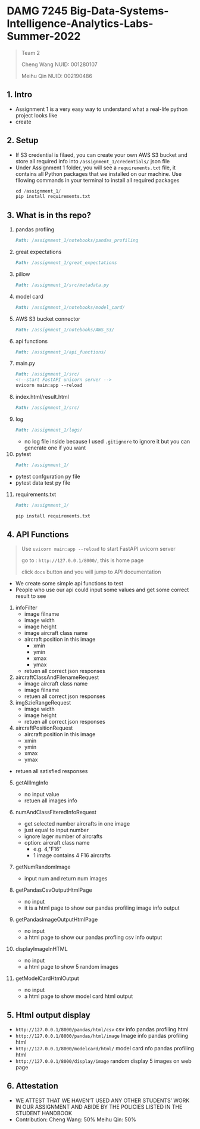 # DAMG 7245 Big-Data-Systems-Intelligence-Analytics-Labs-Summer-2022

> Team 2
> 
> Cheng Wang NUID: 001280107
> 
> Meihu Qin NUID: 002190486

<!-- Todo: Change this README file for Assignemnt 2 -->

## 1. Intro

- Assignment 1 is a very easy way to understand what a real-life python project looks like
- create

## 2. Setup

- If S3 credential is filaed, you can create your own AWS S3 bucket and store all required info into `/assignment_1/credentials/` json file
- Under Assignment 1 folder, you will see a `requirements.txt` file, it contains all Python packages that we installed on our machine.  Use fllowing commands in your terminal to install all required packages
  ```python
  cd /assignment_1/
  pip install requirements.txt
  ```

## 3. What is in ths repo?

1. pandas profling
   ```markdown
   Path: /assignment_1/notebooks/pandas_profiling
   ```
2. great expectations
   ```markdown
   Path: /assignment_1/great_expectations
   ```
3. pillow
   ```markdown
   Path: /assignment_1/src/metadata.py
   ```
4. model card
   ```markdown
   Path: /assignment_1/notebooks/model_card/
   ```
5. AWS S3 bucket connector
   ```markdown
   Path: /assignment_1/notebooks/AWS_S3/
   ```
6. api functions
   ```markdown
   Path: /assignment_1/api_functions/
   ```
7. main.py
   ```markdown
   Path: /assignment_1/src/
   <!--start FastAPI unicorn server -->
   uvicorn main:app --reload 
   ```
8. index.html/result.html
   ```markdown
   Path: /assignment_1/src/
   ```
9. log
   ```markdown
   Path: /assignment_1/logs/
   ```
   - no log file inside because I used `.gitignore` to ignore it but you can generate one if you want
10. pytest
    ```markdown
    Path: /assignment_1/
    ```

- pytest confguration py file
- pytest data test py file

11. requirements.txt
    ```markdown
    Path: /assignment_1/
    
    pip install requirements.txt 
    ```

## 4. API Functions

> Use `uvicorn main:app --reload` to start FastAPI uvicorn server
> 
> go to : `http://127.0.0.1/8000/`, this is home page
> 
> click `docs` button and you will jump to API documentation

- We create some simple api functions to test
- People who use our api could input some values and get some correct result to see

1. infoFilter
   - image filname
   - image width
   - image height
   - image aircraft class name
   - aircraft position in this image
     - xmin
     - ymin
     - xmax
     - ymax
   - retuen all correct json responses
2. aircraftClassAndFilenameRequest
   - image aircraft class name
   - image filname
   - retuen all correct json responses
3. imgSzieRangeRequest
   - image width
   - image height
   - retuen all correct json responses
4. aircraftPositionRequest
   - aircraft position in this image
   - xmin
   - ymin
   - xmax
   - ymax

- retuen all satisfied responses

5. getAllImgInfo
   - no input value
   - retuen all images info
6. numAndClassFiteredInfoRequest
   - get selected number aircrafts in one image
   - just equal to input number
   - ignore lager number of aircrafts
   - option: aircraft class name
     - e.g. 4,"F16"
     - 1 image contains 4 F16 aircrafts
7. getNumRandomImage
   - input num and return num images

8. getPandasCsvOutputHtmlPage
   - no input
   - it is a html page to show our pandas profiling image info output

9. getPandasImageOutputHtmlPage
   - no input
   - a html page to show our pandas profling csv info output

10. displayImageInHTML
    - no input
    - a html page to show 5 random images

11. getModelCardHtmlOutput
    - no input
    - a html page to show model card html output

## 5. Html output display

- `http://127.0.0.1/8000/pandas/html/csv` csv info pandas profiling html
- `http://127.0.0.1/8000/pandas/html/image` Image info pandas profiling html
- `http://127.0.0.1/8000/modelcard/html/` model card nfo pandas profiling html
- `http://127.0.0.1/8000/display/image` random display 5 images on web page

## 6. Attestation 
- WE ATTEST THAT WE HAVEN’T USED ANY OTHER STUDENTS’ WORK IN OUR ASSIGNMENT AND ABIDE BY THE POLICIES LISTED IN THE STUDENT HANDBOOK
- Contribution: Cheng Wang: 50% Meihu Qin: 50%
